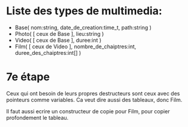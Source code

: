 Liste des types de multimedia:
==============================

* Base( nom:string, date_de_creation:time_t, path:string )
* Photo( [ ceux de Base ], lieu:string )
* Video( [ ceux de Base ], duree:int )
* Film( [ ceux de Video ], nombre_de_chaiptres:int, duree_des_chaiptres:int[] ) 


7e étape
========

Ceux qui ont besoin de leurs propres destructeurs sont ceux avec des
pointeurs comme variables. Ca veut dire aussi des tableaux, donc Film.

Il faut aussi ecrire un constructeur de copie pour Film, pour copier
profondement le tableau.

